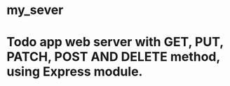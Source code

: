 # my_sever
# Todo app web server with GET, PUT, PATCH, POST AND DELETE method, using Express module.  
